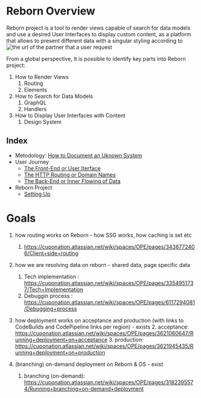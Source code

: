 # Reborn Overview

Reborn project is a tool to render views capable of search for data models and use a desired User Interfaces to display custom content, as a platform that allows to present different data with a singular styling according to ![the url of the partner that a user request](make-it-better-with-routing-part.jpg)

From a global perspective, It is possible to identify key parts into Reborn project:
1. How to Render Views
   1. Routing
   2. Elements
2. How to Search for Data Models
   1. GraphQL
   2. Handlers
3. How to Display User Interfaces with Content
   1. Design System

## Index

* Metodology: [How to Document an Uknown System](howto-document.md)
* User Journey
  * [The Front-End or User Iterface](user-journey/front-end-user-interface.md)
  * [The HTTP Routing or Domain Names](user-journey/http-routing-domain-names.md)
  * [The Back-End or Inner Flowing of Data](user-journey/back-end-inner-flowing-data.md)
* Reborn Project
  * [Setting Up](reborn/settingup.md)




# Goals
1. how routing works on Reborn - how SSG works, how caching is set etc
   1. https://cuponation.atlassian.net/wiki/spaces/OPE/pages/3438772406/Client+side+routing

2. how we are resolving data on reborn - shared data, page specific data
   1. Tech implementation : https://cuponation.atlassian.net/wiki/spaces/OPE/pages/3354951737/Tech+Implementation
   2. Debuggin process : https://cuponation.atlassian.net/wiki/spaces/OPE/pages/6117294081/Debugging+process


3. how deployment works on acceptance and production (with links to CodeBuilds and CodePipeline links per region) - exists
   2. acceptance: https://cuponation.atlassian.net/wiki/spaces/OPE/pages/3621060647/Running+deployment+on+acceptance
   3. production: https://cuponation.atlassian.net/wiki/spaces/OPE/pages/3621945435/Running+deployment+on+production

4. (branching) on-demand deployment on Reborn & DS - exist
   1. branching (on-demand): https://cuponation.atlassian.net/wiki/spaces/OPE/pages/3182395574/Running+branching+on-demand+deployment

